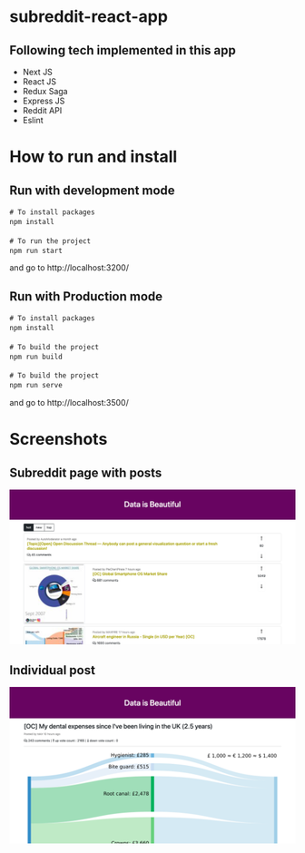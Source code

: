 # subreddit-react-app

## Following tech implemented in this app

- Next JS
- React JS
- Redux Saga 
- Express JS
- Reddit API
- Eslint 

# How to run and install

## Run with development mode


```javascript
# To install packages
npm install

# To run the project
npm run start

```

and go to http://localhost:3200/


## Run with Production mode


```javascript
# To install packages
npm install

# To build the project
npm run build

# To build the project
npm run serve

```
and go to http://localhost:3500/


# Screenshots

## Subreddit page with posts 

![alt text](https://raw.githubusercontent.com/suchibharani/subreddit-react-app/main/static/img/image2.png)


## Individual post

![alt text](https://raw.githubusercontent.com/suchibharani/subreddit-react-app/main/static/img/image1.png)


